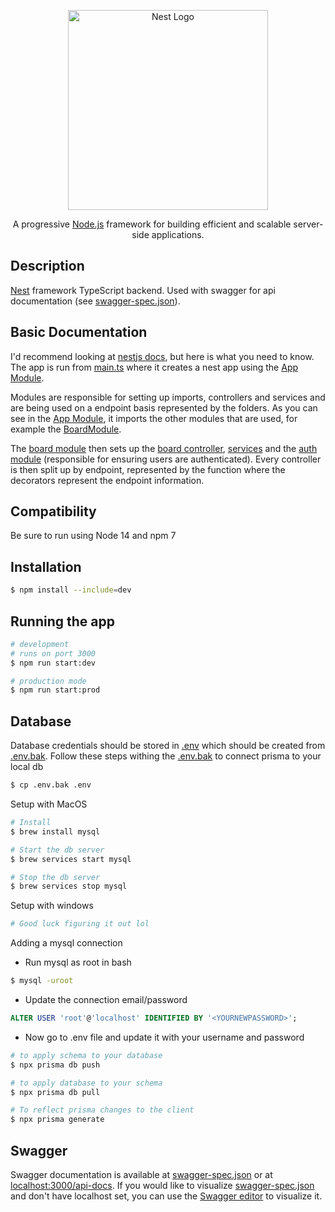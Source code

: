 <p align="center">
  <a href="http://nestjs.com/" target="blank"><img src="https://nestjs.com/img/logo_text.svg" width="320" alt="Nest Logo" /></a>
</p>

<p align="center">
  A progressive <a href="http://nodejs.org" target="_blank">Node.js</a> framework for building efficient and scalable server-side applications.
</p>

## Description

[Nest](https://github.com/nestjs/nest) framework TypeScript backend. Used with swagger for api documentation (see [swagger-spec.json](./swagger-spec.json)).

## Basic Documentation
I'd recommend looking at [nestjs docs](https://docs.nestjs.com), but here is what you need to know. The app is run from [main.ts](src/main.ts) where it creates a nest app using the [App Module](src/app.module.ts).

Modules are responsible for setting up imports, controllers and services and are being used on a endpoint basis represented by the folders. As you can see in the [App Module](src/app.module.ts), it imports the other modules that are used, for example the [BoardModule](src/board/board.module.ts).

The [board module](src/board/board.module.ts) then sets up the [board controller](src/board/board.controller.ts), [services](src/board/board.service.ts) and the [auth module](src/auth/auth.module.ts) (responsible for ensuring users are authenticated). Every controller is then split up by endpoint, represented by the function where the decorators represent the endpoint information.

## Compatibility
Be sure to run using Node 14 and npm 7

## Installation

```bash
$ npm install --include=dev
```

## Running the app

```bash
# development
# runs on port 3000
$ npm run start:dev

# production mode
$ npm run start:prod
```

## Database
 Database credentials should be stored in [.env](.env) which should be created from [.env.bak](.env.bak). Follow these steps withing the [.env.bak](.env.bak) to connect prisma to your local db
```bash
$ cp .env.bak .env
```

Setup with MacOS
```bash
# Install
$ brew install mysql

# Start the db server
$ brew services start mysql

# Stop the db server
$ brew services stop mysql
```

Setup with windows
```bash
# Good luck figuring it out lol
```


Adding a mysql connection
- Run mysql as root in bash
```bash
$ mysql -uroot
```
- Update the connection email/password
```SQL
ALTER USER 'root'@'localhost' IDENTIFIED BY '<YOURNEWPASSWORD>';
```
- Now go to .env file and update it with your username and password

```bash
# to apply schema to your database
$ npx prisma db push

# to apply database to your schema
$ npx prisma db pull

# To reflect prisma changes to the client
$ npx prisma generate
```

## Swagger
Swagger documentation is available at [swagger-spec.json](./swagger-spec.json) or at [localhost:3000/api-docs](http://localhost:3000/api-docs). If you would like to visualize [swagger-spec.json](./swagger-spec.json) and don't have localhost set, you can use the [Swagger editor](https://editor.swagger.io) to visualize it.
